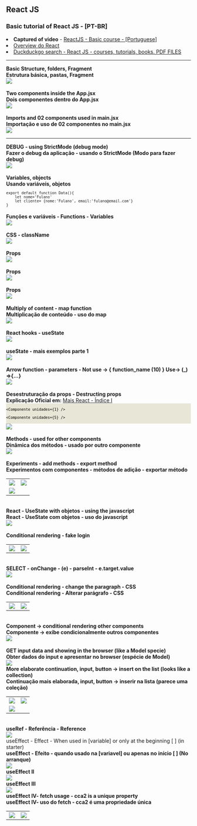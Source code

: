 ## React JS
<h3>Basic tutorial of React JS - [PT-BR]</h3
<ul>
<li><b>Captured of video</b> - <a href="https://www.youtube.com/playlist?list=PLXik_5Br-zO-JH-3Bxgdj6m0YcHEDeI1e">ReactJS - Basic course - [Portuguese]</a></li>
<li><a href="https://www.patterns.dev/react/">Overview do React</a></li>
<li><a href="https://duckduckgo.com/?t=h_&q=filetype%3Apdf+react+js&ia=web">Duckduckgo search - React JS - courses, tutorials, books. PDF FILES</a></li>
</ul>
<hr>
<b>Basic Structure, folders, Fragment</b><br>
<b>Estrutura básica, pastas, Fragment</b><br>
<img src="https://github.com/Xaobin/CoursesLearn/blob/main/All/React/imgs/React01.png?raw=true"  ><br>
<br>
<b>Two components inside the App.jsx</b><br>
<b>Dois componentes dentro do App.jsx</b><br>
<img src="https://github.com/Xaobin/CoursesLearn/blob/main/All/React/imgs/React02.png?raw=true"  ><br>
<br>
<b>Imports and  02 components used in main.jsx</b><br>
<b>Importação e uso de 02 componentes no main.jsx</b><br>
<img src="https://github.com/Xaobin/CoursesLearn/blob/main/All/React/imgs/React03.png?raw=true"  ><br>
<hr>
<b>DEBUG - using  StrictMode (debug mode)</b><br>
<b>Fazer o debug da aplicação - usando o StrictMode (Modo para fazer debug)</b><br>
<img src="https://github.com/Xaobin/CoursesLearn/blob/main/All/React/imgs/StrictMode.png?raw=true"  ><br>
<br>
<b>Variables, objects</b><br>
<b>Usando variáveis, objetos</b><br>
<small>
<code>
export default function Data(){
	let nome='Fulano'
	let cliente= {nome:'Fulano', email:'fulano@email.com'}
}
</code>
</small>
<br>
<b>Funções e variáveis - Functions - Variables</b><br>
<img src="https://github.com/Xaobin/CoursesLearn/blob/main/All/React/imgs/React04.png?raw=true"  ><br>
<br>
<b>CSS - className</b><br>
<img src="https://github.com/Xaobin/CoursesLearn/blob/main/All/React/imgs/React05.png?raw=true"  ><br>
<br>
<b>Props</b><br>
<img src="https://github.com/Xaobin/CoursesLearn/blob/main/All/React/imgs/React06.png?raw=true"  ><br>
<br>
<b>Props</b><br>
<img src="https://github.com/Xaobin/CoursesLearn/blob/main/All/React/imgs/React07.png?raw=true"  ><br>
<br>
<b>Props</b><br>
<img src="https://github.com/Xaobin/CoursesLearn/blob/main/All/React/imgs/React08.png?raw=true"  ><br>
<br>
<b>Multiply of content - map function </b><br>
<b>Multiplicação de conteúdo - uso do map</b><br>
<img src="https://github.com/Xaobin/CoursesLearn/blob/main/All/React/imgs/React09.png?raw=true"  ><br>
<br>
<b>React hooks - useState</b><br>
<img src="https://github.com/Xaobin/CoursesLearn/blob/main/All/React/imgs/React10.png?raw=true"  ><br>
<br>
<b>useState - mais exemplos parte 1</b><br>
<img src="https://github.com/Xaobin/CoursesLearn/blob/main/All/React/imgs/React11.png?raw=true"  ><br>
<br>
<b>Arrow function - parameters - Not use -> { function_name (10) } Use-> (_) =>{...}</b><br>
<img src="https://github.com/Xaobin/CoursesLearn/blob/main/All/React/imgs/React12.png?raw=true"  ><br>
<br>
<b>Desestruturação da props - Destructing props</b><br>
<b>Explicação Oficial em: </b> <a href="https://github.com/Xaobin/CoursesLearn/blob/main/All/React/Mais-React.md">Mais React - Índice I</a><br>
<div style="background-color:#e8e7d7; color:#000;"><small><code> 
&#60;Componente unidades={1} /&#62; <br> 
&#60;Componente unidades={5} /&#62; <br>
</code></small></div>
<img src="https://github.com/Xaobin/CoursesLearn/blob/main/All/React/imgs/React13.png?raw=true"  ><br>
<br>
<b>Methods -  used for other components</b><br>
<b>Dinâmica dos métodos -  usado por outro componente</b><br>
<img src="https://github.com/Xaobin/CoursesLearn/blob/main/All/React/imgs/React14.png?raw=true"   ><br>
<br>
<b>Experiments - add methods - export method</b><br>
<b>Experimentos com componentes - métodos de adição - exportar método</b><br>
<table border="0">
<tr><td>
<img src="https://github.com/Xaobin/CoursesLearn/blob/main/All/React/imgs/React15.png?raw=true"   >
</td>
<td>
<img src="https://github.com/Xaobin/CoursesLearn/blob/main/All/React/imgs/React16.png?raw=true"   >
</td>
</tr>
<tr>
<td>
<img src="https://github.com/Xaobin/CoursesLearn/blob/main/All/React/imgs/React17.png?raw=true"   >
</td>
</tr>
</table>
<br>
<b>React -  UseState with objetos - using the javascript</b><br>
<b>React -  UseState com objetos - uso do javascript</b><br>
<img src="https://github.com/Xaobin/CoursesLearn/blob/main/All/React/imgs/React18.png?raw=true"   ><br>
<br>
<b>Conditional rendering - fake login</b><br>
<table>
<tr>
<td><img src="https://github.com/Xaobin/CoursesLearn/blob/main/All/React/imgs/React19.png?raw=true"   ></td>
<td><img src="https://github.com/Xaobin/CoursesLearn/blob/main/All/React/imgs/React20.png?raw=true"   ></td>
</tr>
</table>
<br>
<b>SELECT - onChange - (e) - parseInt - e.target.value</b><br>
<img src="https://github.com/Xaobin/CoursesLearn/blob/main/All/React/imgs/React21.png?raw=true"   ><br>
<br>
<b>Conditional rendering - change the paragraph - CSS</b><br>
<b>Conditional rendering - Alterar parágrafo - CSS</b><br>
<table>
<tr>
<td><img src="https://github.com/Xaobin/CoursesLearn/blob/main/All/React/imgs/React22.png?raw=true"   ></td>
<td><img src="https://github.com/Xaobin/CoursesLearn/blob/main/All/React/imgs/React23.png?raw=true"   ></td>
</tr>
</table>
<br>
<b>Component -> conditional rendering other components</b><br>
<b>Componente -> exibe condicionalmente outros componentes</b><br>
<img src="https://github.com/Xaobin/CoursesLearn/blob/main/All/React/imgs/React24.png?raw=true"   ><br>
<br>
<b>GET input data and showing in the browser (like a Model specie)</b><br>
<b>Obter dados do input e apresentar no browser (espécie de Model)</b><br>
<img src="https://github.com/Xaobin/CoursesLearn/blob/main/All/React/imgs/React25.png?raw=true"   ><br
<br>
<b>More elaborate continuation, input, button -> insert on the list (looks like a collection)</b><br>
<b>Continuação mais elaborada, input, button -> inserir na lista (parece uma coleção)</b><br>
<table border="0">
<tr><td>
<img src="https://github.com/Xaobin/CoursesLearn/blob/main/All/React/imgs/React26.png?raw=true"   >
</td><td>
<img src="https://github.com/Xaobin/CoursesLearn/blob/main/All/React/imgs/React27.png?raw=true"   >
</td></tr>
<tr><td>
<img src="https://github.com/Xaobin/CoursesLearn/blob/main/All/React/imgs/React28.png?raw=true"   >
</td>
</tr>
</table>
<br>
<b>useRef - Referência - Reference</b><br>
<img src="https://github.com/Xaobin/CoursesLearn/blob/main/All/React/imgs/React29.png?raw=true"   >
<br
<b>useEffect - Effect - When used in [variable] or only at the beginning [ ] (in starter)</b><br>
<b>useEffect - Efeito - quando usado na [variavel] ou apenas no início [ ] (No arranque)</b><br>
<img src="https://github.com/Xaobin/CoursesLearn/blob/main/All/React/imgs/React30.png?raw=true"   >
<br>
<b>useEffect II</b><br>
<img src="https://github.com/Xaobin/CoursesLearn/blob/main/All/React/imgs/React31.png?raw=true"   >
<br>
<b>useEffect III</b><br>
<img src="https://github.com/Xaobin/CoursesLearn/blob/main/All/React/imgs/React32.png?raw=true"   >
<br>
<b>useEffect IV- fetch usage - cca2 is a unique property </b><br>
<b>useEffect IV- uso do fetch - cca2 é uma propriedade única </b><br>
<table>
<tr>
<td><img src="https://github.com/Xaobin/CoursesLearn/blob/main/All/React/imgs/React33.png?raw=true"   ></td>
<td><img src="https://github.com/Xaobin/CoursesLearn/blob/main/All/React/imgs/React34.png?raw=true"   ></td>
</tr>
</table>
<br>
<br>
<br>
<br>
<br>